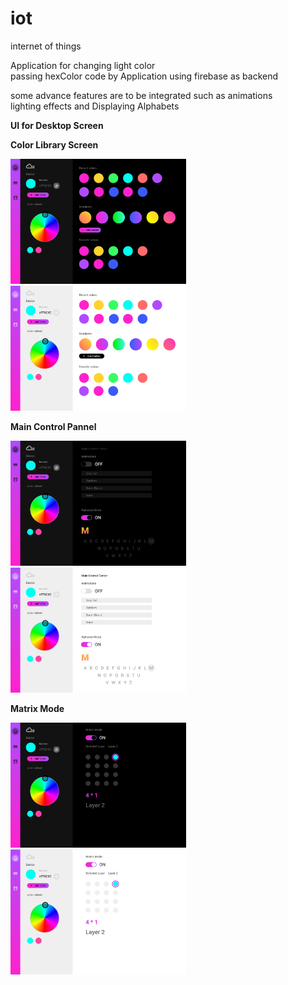# iot
internet of things

Application for changing light color <br>
passing hexColor code by Application using firebase as backend <br>

some advance features are to be integrated such as animations <br>
lighting effects and Displaying Alphabets

<b>UI for Desktop Screen</b>

<b>Color Library Screen</b>

<img src="screenshots/Desktop/Desktop-ColorLibDK.jpg" height=200>
<img src="screenshots/Desktop/Desktop-ColorLibLT.jpg" height=200>

<b>Main Control Pannel</b>

<img src="screenshots/Desktop/Desktop-ControlPannelDK.jpg" height=200>
<img src="screenshots/Desktop/Desktop-ControlPannelLT.jpg" height=200>

<b>Matrix Mode</b>

<img src="screenshots/Desktop/Desktop-MatrixDK.jpg" height=200>
<img src="screenshots/Desktop/Desktop-MatrixLT.jpg" height=200>


